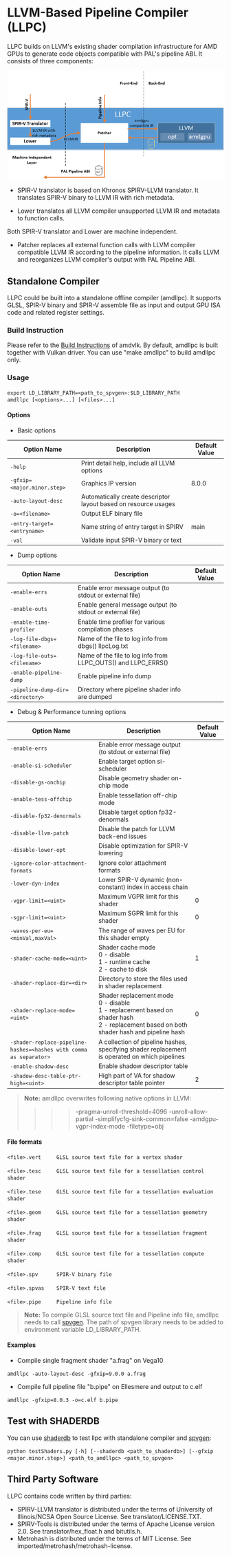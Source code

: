 
# LLVM-Based Pipeline Compiler (LLPC) 

LLPC builds on LLVM's existing shader compilation infrastructure for AMD GPUs to generate code objects compatible with PAL's pipeline ABI. It consists of three components: 

![LLPC Architecture Diagram](LLPCArch.png)

* SPIR-V translator is based on Khronos SPIRV-LLVM translator. It translates SPIR-V binary to LLVM IR with rich metadata. 

* Lower translates all LLVM compiler unsupported LLVM IR and metadata to function calls. 

Both SPIR-V translator and Lower are machine independent. 

* Patcher replaces all external function calls with LLVM compiler compatible LLVM IR according to the pipeline information. It calls LLVM and reorganizes LLVM compiler's output with PAL Pipeline ABI.  

## Standalone Compiler

LLPC could be built into a standalone offline compiler (amdllpc). It supports GLSL, SPIR-V binary and SPIR-V assemble file as input and output GPU ISA code and related register settings.

### Build Instruction
Please refer to the [Build Instructions](https://github.com/GPUOpen-Drivers/AMDVLK#build-instructions) of amdvlk. By default, amdllpc is built together with Vulkan driver. You can use "make amdllpc" to build amdllpc only. 

### Usage
```
export LD_LIBRARY_PATH=<path_to_spvgen>:$LD_LIBRARY_PATH
amdllpc [<options>...] [<files>...]
```

#### Options

* Basic options

| Option Name                      | Description                                                       | Default Value                 |
| ------------------------------   | ----------------------------------------------------------------- | ------------------------------|
| `-help`                          | Print detail help, include all LLVM options                       |                               |
| `-gfxip=<major.minor.step>`      | Graphics IP version                                               | 8.0.0                         |                                                                                                |
| `-auto-layout-desc`              | Automatically create descriptor layout based on resource usages   |                               | 
| `-o=<filename>`                  | Output ELF binary file	                                       |                               |  
| `-entry-target=<entryname>`      | Name string of entry target in SPIRV                              | main                          |
| `-val	`                          | Validate input SPIR-V binary or text	                       |                               |

* Dump options

| Option Name                      | Description                                                       | Default Value                 |
| ------------------------------   | ----------------------------------------------------------------- | ------------------------------|
| `-enable-errs`                   | Enable error message output (to stdout or external file)	       |                               |
| `-enable-outs`                   | Enable general message output (to stdout or external file)        |                               |
| `-enable-time-profiler`          | Enable time profiler for various compilation phases	       |                               | 
| `-log-file-dbgs=<filename>`      | Name of the file to log info from dbgs()	llpcLog.txt            |                               |
| `-log-file-outs=<filename>`      | Name of the file to log info from LLPC_OUTS() and LLPC_ERRS()     |                               |           
| `-enable-pipeline-dump`          | Enable pipeline info dump	                                       |                               |
| `-pipeline-dump-dir=<directory>` | Directory where pipeline shader info are dumped	               |                               |   


* Debug & Performance tunning options

| Option Name                      | Description                                                       | Default Value                 |
| ------------------------------   | ----------------------------------------------------------------- | ------------------------------|
| `-enable-errs`                   | Enable error message output (to stdout or external file)	       |                               |
| `-enable-si-scheduler`           | Enable target option si-scheduler	      |                               |
| `-disable-gs-onchip`             | Disable geometry shader on-chip mode	      |                               |
| `-enable-tess-offchip`           | Enable tessellation off-chip mode	      |                               |
| `-disable-fp32-denormals`        | Disable target option fp32-denormals	      |                               |
| `-disable-llvm-patch`	           | Disable the patch for LLVM back-end issues	      |                               |
| `-disable-lower-opt`             | Disable optimization for SPIR-V lowering	      |                               |
| `-ignore-color-attachment-formats`| Ignore color attachment formats	      |                               |
| `-lower-dyn-index`	           | Lower SPIR-V dynamic (non-constant) index in access chain	      |                               |
| `-vgpr-limit=<uint>`	           | Maximum VGPR limit for this shader	|0 |
| `-sgpr-limit=<uint>`	           | Maximum SGPR limit for this shader	|0 |
| `-waves-per-eu=<minVal,maxVal>`  | The range of waves per EU for this shader	empty      |                               |
| `-shader-cache-mode=<uint>`      | Shader cache mode <br/> 0 - disable <br/> 1 - runtime cache <br/> 2 - cache to disk	| 1 |
| `-shader-replace-dir=<dir>`      | Directory to store the files used in shader replacement	      |                               |.
| `-shader-replace-mode=<uint>`    | Shader replacement mode <br/> 0 - disable <br/> 1 - replacement based on shader hash <br/> 2 - replacement based on both shader hash and pipeline hash | 0 |
| `-shader-replace-pipeline-hashes=<hashes with comma as separator>`|A collection of pipeline hashes, specifying shader replacement is operated on which pipelines      |                               |
| `-enable-shadow-desc`	           | Enable shadow descriptor table 	      |                               |
| `-shadow-desc-table-ptr-high=<uint>`| High part of VA for shadow descriptor table pointer	| 2|

> **Note:** amdllpc overwrites following native options in LLVM:
>>>> -pragma-unroll-threshold=4096 -unroll-allow-partial -simplifycfg-sink-common=false -amdgpu-vgpr-index-mode -filetype=obj


#### File formats

```
<file>.vert     GLSL source text file for a vertex shader

<file>.tesc     GLSL source text file for a tessellation control shader

<file>.tese     GLSL source text file for a tessellation evaluation shader

<file>.geom     GLSL source text file for a tessellation geometry shader

<file>.frag     GLSL source text file for a tessellation fragment shader

<file>.comp     GLSL source text file for a tessellation compute shader

<file>.spv      SPIR-V binary file

<file>.spvas    SPIR-V text file

<file>.pipe     Pipeline info file
```
> **Note:** To compile GLSL source text file and Pipeline info file, amdllpc needs to call [spvgen](https://github.com/GPUOpen-Drivers/spvgen). The path of spvgen library needs to be added to environment variable LD_LIBRARY_PATH.


#### Examples

* Compile single fragment shader "a.frag" on Vega10
```
amdllpc -auto-layout-desc -gfxip=9.0.0 a.frag
```

* Compile full pipeline file "b.pipe" on Ellesmere and output to c.elf
```
amdllpc -gfxip=8.0.3 -o=c.elf b.pipe
```


## Test with SHADERDB
You can use [shaderdb](https://github.com/GPUOpen-Drivers/xgl/test/shadertest/) to test llpc with standalone compiler and [spvgen](https://github.com/GPUOpen-Drivers/spvgen):

```
python testShaders.py [-h] [--shaderdb <path_to_shaderdb>] [--gfxip <major.minor.step>] <path_to_amdllpc> <path_to_spvgen>
```

## Third Party Software  
LLPC contains code written by third parties:
* SPIRV-LLVM translator is distributed under the terms of University of Illinois/NCSA Open Source License. See translator/LICENSE.TXT.  
* SPIRV-Tools is distributed under the terms of Apache License version 2.0. See translator/hex_float.h and bitutils.h.
* Metrohash is distributed under the terms of MIT License. See imported/metrohash/metrohash-license.
